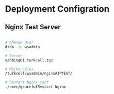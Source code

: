 # Deployment Configration

## Nginx Test Server
````bash

# Change User
dzdo -iu wsadmin

# Server
yanbing01.turkcell.tgc

# Nginx Files
/turkcell/wsadmin/nginxAIPTEST/

# Restart Nginx conf
./exec/gracefulRestart-Nginx

````
